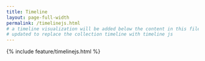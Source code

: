 ```yaml
---
title: Timeline
layout: page-full-width
permalink: /timelinejs.html
# a timeline visualization will be added below the content in this file
# updated to replace the collection timeline with timeline js
---
```


{% include feature/timelinejs.html %}
